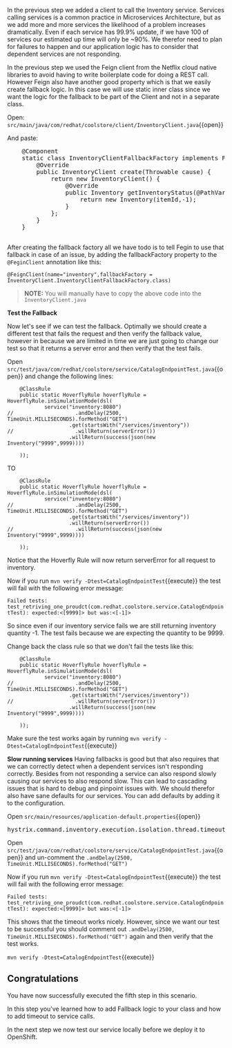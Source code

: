 In the previous step we added a client to call the Inventory service. Services calling services is a common practice in Microservices Architecture, but as we add more and more services the likelihood of a problem increases dramatically. Even if each service has 99.9% update, if we have 100 of services our estimated up time will only be ~90%. We therefor need to plan for failures to happen and our application logic has to consider that dependent services are not responding.

In the previous step we used the Feign client from the Netflix cloud native libraries to avoid having to write
boilerplate code for doing a REST call. However Feign also have another good property which is that we easily create
fallback logic. In this case we will use static inner class since we want the logic for the fallback to be part of the
Client and not in a separate class.

Open: ``src/main/java/com/redhat/coolstore/client/InventoryClient.java``{{open}}

And paste:

<pre class="file" data-filename="src/main/java/com/redhat/coolstore/client/InventoryClient.java"
data-target="insert" data-marker="//TODO: Add Callback Factory Component">
    @Component
    static class InventoryClientFallbackFactory implements FallbackFactory&lt;InventoryClient&gt; {
        @Override
        public InventoryClient create(Throwable cause) {
            return new InventoryClient() {
                @Override
                public Inventory getInventoryStatus(@PathVariable("itemId") String itemId) {
                    return new Inventory(itemId,-1);
                }
            };
        }
    }

</pre>

After creating the fallback factory all we have todo is to tell Fegin to use that fallback in case of an issue, by adding the fallbackFactory property to the `@FeginClient` annotation like this:

```
@FeignClient(name="inventory",fallbackFactory = InventoryClient.InventoryClientFallbackFactory.class)
```
>**NOTE:** You will manually have to copy the above code into the `InventoryClient.java`

**Test the Fallback**

Now let's see if we can test the fallback. Optimally we should create a different test that fails the request and then verify the fallback value, however in because we are limited in time we are just going to change our test so that it returns a server error and then verify that the test fails. 

Open ``src/test/java/com/redhat/coolstore/service/CatalogEndpointTest.java``{{open}} and change the following lines:
```
    @ClassRule
    public static HoverflyRule hoverflyRule = HoverflyRule.inSimulationMode(dsl(
            service("inventory:8080")
//                    .andDelay(2500, TimeUnit.MILLISECONDS).forMethod("GET")
                    .get(startsWith("/services/inventory"))
//                    .willReturn(serverError())
                    .willReturn(success(json(new Inventory("9999",9999))))

    ));
```

TO

```
    @ClassRule
    public static HoverflyRule hoverflyRule = HoverflyRule.inSimulationMode(dsl(
            service("inventory:8080")
//                    .andDelay(2500, TimeUnit.MILLISECONDS).forMethod("GET")
                    .get(startsWith("/services/inventory"))
                    .willReturn(serverError())
//                    .willReturn(success(json(new Inventory("9999",9999))))

    ));
```
Notice that the Hoverfly Rule will now return serverError for all request to inventory.


Now if you run ``mvn verify -Dtest=CatalogEndpointTest``{{execute}} the test will fail with the following error message:

`Failed tests:   test_retriving_one_proudct(com.redhat.coolstore.service.CatalogEndpointTest): expected:<[9999]> but was:<[-1]>`

So since even if our inventory service fails we are still returning inventory quantity -1. The test fails because we are expecting the quantity to be 9999.

Change back the class rule so that we don't fail the tests like this:
```
    @ClassRule
    public static HoverflyRule hoverflyRule = HoverflyRule.inSimulationMode(dsl(
            service("inventory:8080")
//                    .andDelay(2500, TimeUnit.MILLISECONDS).forMethod("GET")
                    .get(startsWith("/services/inventory"))
//                    .willReturn(serverError())
                    .willReturn(success(json(new Inventory("9999",9999))))

    ));
```

Make sure the test works again by running ``mvn verify -Dtest=CatalogEndpointTest``{{execute}}

**Slow running services**
Having fallbacks is good but that also requires that we can correctly detect when a dependent services isn't responding correctly. Besides from not responding a service can also respond slowly causing our services to also respond slow. This can lead to cascading issues that is hard to debug and pinpoint issues with. We should therefor also have sane defaults for our services. You can add defaults by adding it to the configuration.

Open ``src/main/resources/application-default.properties``{{open}}

<pre class="file" data-filename="src/main/resources/application-default.properties" data-target="insert" data-marker="#TODO: Set timeout to for inventory to 500ms">
hystrix.command.inventory.execution.isolation.thread.timeoutInMilliseconds=500
</pre>

Open ``src/test/java/com/redhat/coolstore/service/CatalogEndpointTest.java``{{open}} and un-comment the `.andDelay(2500, TimeUnit.MILLISECONDS).forMethod("GET")`

Now if you run ``mvn verify -Dtest=CatalogEndpointTest``{{execute}} the test will fail with the following error message:

`Failed tests:   test_retriving_one_proudct(com.redhat.coolstore.service.CatalogEndpointTest): expected:<[9999]> but was:<[-1]>`

This shows that the timeout works nicely. However, since we want our test to be successful you should comment out `.andDelay(2500, TimeUnit.MILLISECONDS).forMethod("GET")` again and then verify that the test works.

``mvn verify -Dtest=CatalogEndpointTest``{{execute}}

## Congratulations
You have now successfully executed the fifth step in this scenario.

In this step you've learned how to add Fallback logic to your class and how to add timeout to service calls. 

In the next step we now test our service locally before we deploy it to OpenShift.

